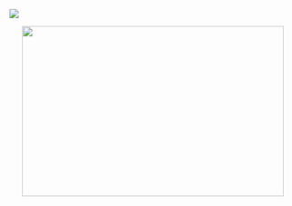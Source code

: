 ![](https://komarev.com/ghpvc/?username=nightmareofy0u&color=red)

<p align="center">
  <img width="460" height="300" src="[https://picsum.photos/460/300](https://tenor.com/en-CA/view/ticci-toby-creepypasta-masky-gif-13905309)">
</p>
